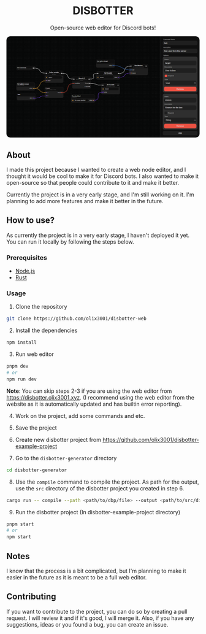 <h1 align="center">DISBOTTER </h1>
<p align="center">
    Open-source web editor for Discord bots!
</p>

<p align="center">
    <img src="./static/example_nodes.png" width="750" style="border-radius: 10px" />
</p>

## About

I made this project because I wanted to create a web node editor, and I thought it would be cool to make it for Discord bots. I also wanted to make it open-source so that people could contribute to it and make it better.

Currently the project is in a very early stage, and I'm still working on it. I'm planning to add more features and make it better in the future.

## How to use?

As currently the project is in a very early stage, I haven't deployed it yet. You can run it locally by following the steps below.

### Prerequisites

- [Node.js](https://nodejs.org/en/)
- [Rust](https://www.rust-lang.org/tools/install)

### Usage

1. Clone the repository

```sh
git clone https://github.com/olix3001/disbotter-web
```

2. Install the dependencies

```sh
npm install
```

3. Run web editor

```sh
pnpm dev
# or
npm run dev
```

**Note**: You can skip steps 2-3 if you are using the web editor from https://disbotter.olix3001.xyz. (I recommend using the web editor from the website as it is automatically updated and has builtin error reporting).

4. Work on the project, add some commands and etc.
5. Save the project

6. Create new disbotter project from https://github.com/olix3001/disbotter-example-project

7. Go to the `disbotter-generator` directory

```sh
cd disbotter-generator
```

8. Use the `compile` command to compile the project. As path for the output, use the `src` directory of the disbotter project you created in step 6.

```sh
cargo run -- compile --path <path/to/dbp/file> --output <path/to/src/directory> --nodes ../data/nodes
```

9. Run the disbotter project (In disbotter-example-project directory)

```sh
pnpm start
# or
npm start
```

## Notes

I know that the process is a bit complicated, but I'm planning to make it easier in the future as it is meant to be a full web editor.

## Contributing

If you want to contribute to the project, you can do so by creating a pull request. I will review it and if it's good, I will merge it.
Also, if you have any suggestions, ideas or you found a bug, you can create an issue.
